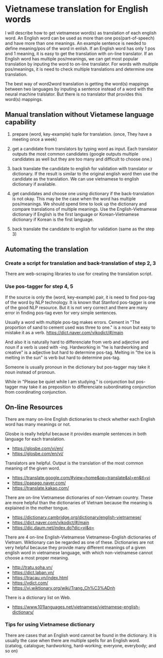 # Vietnamese translation for English words
I will describe how to get vietnamese word(s) as translation of each english word.
An English word can be used as more than one pos(part-of-speech) and have more than one meanings.
An example sentence is needed to define meaning/pos of the word in enlish.
If an English word has only 1 pos and 1 meaning, it is easy to get the translation with on-line translator.
If an English word has multiple pos/meanings, we can get most popular translation by inputing the word to on-line translator.
For words with multiple pos/meanings, it is need to check multiple translations and determine one translation.

The best way of word2word translation is getting the word(s) mappings between two languages by inputing a sentence instead of a word with the neural machine tralslator. But there is no translator that provides this word(s) mappings.


## Manual translation without Vietamese language capability
1. prepare (word, key-example) tuple for translation.
(once, They have a meeting once a week)

2. get a candidate from translators by typing word as input.
Each translator outputs the most common candidates
(google outputs multiple candidates as well but they are too many and difficult to choose one.)

3. back translate the candidate to english for validation with translator or dictionary.
If the result is similar to the original english word then use the candidate as the translation.
We can use vietnamese to english dictionary if available. 

4. get candidates and choose one using dictionary if the back-translation is not okay.
This may be the case when the word has multiple pos/meanings.
We should spend time to look up the dictionary and compare translations of multiple meanings.
Use the English-Vietnamese dictionary if English is the first language or Korean-Vietnamese dictionary if Korean is the first language.

5. back translate the candidate to english for validation (same as the step 3)


## Automating the translation
### Create a script for translation and back-translation of step 2, 3
There are web-scraping libraries to use for creating the translation script.


### Use pos-tagger for step 4, 5
If the source is only the (word, key-example) pair, it is need to find pos-tag of the word by NLP technology.
It is known that Stanford pos-tagger is one of the good NLP resource.
But it is not very correct and there are many error in finding pos-tag even for very simple sentences.

Usually a word with multiple pos-tag makes errors.
Cement in "The proportion of sand to cement used was three to one." is a noun but easy to mistake it as a verb.
https://dict.naver.com/vikodict/#/main

And also it is naturally hard to differenciate from verb and adjective and noun if a verb is used with -ing.
Hardworking in "he is hardworking and creative" is a adjective but hard to determine pos-tag.
Melting in "the ice is melting in the sun" is verb but hard to determine pos-tag.

Someone is usually pronoun in the dictionary but pos-tagger may take it noun instead of pronoun.

While in "Please be quiet while I am studying." is conjunction but pos-tagger may take it as preposition to differenciate subordinating conjunction from coordinating conjunction.


## On-line Resources
There are many on-line English dictionaries to check whether each English word has many meanings or not.

Glosbe is really helpful because it provides example sentences in both language for each translation.
* https://glosbe.com/vi/en/
* https://glosbe.com/en/vi/

Translators are helpful. Output is the translation of the most common meaning of the given word.
* https://translate.google.com/#view=home&op=translate&sl=en&tl=vi
* https://papago.naver.com/
* https://translate.kakao.com/

There are on-line Vietnamese dictionaries of non-Vietnam country. These are more helpful than the dictionaries of Vietnam because the meaning is explained in the mother tongue.
* https://dictionary.cambridge.org/dictionary/english-vietnamese/
* https://dict.naver.com/vikodict/#/main
* https://dic.daum.net/index.do?dic=vi&q=

There are 4 on-line English-Vietnamese Vietnamese-English dictionaries of Vietnam. Wiktionary can be regarded as one of these.
Dictionaries are not very helpful because they provide many different meanings of a given english word in vietnamese language, with which non-vietnamese cannot choose a most proper meaning.
* http://tratu.soha.vn/
* https://dict.laban.vn/
* https://tracau.vn/index.html
* https://vdict.com/
* https://vi.wiktionary.org/wiki/Trang_Ch%C3%ADnh

There is a dictionary list on Web.
* https://www.101languages.net/vietnamese/vietnamese-english-dictionary/


### Tips for using Vietnamese dictionary
There are cases that an English word cannot be found in the dictionary.
It is usually the case when there are multiple spells for an English word.
(catalog, catalogue; hardworking, hard-working; everyone, everybody; and so on)

